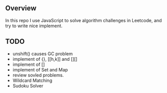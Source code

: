 Overview
--------
In this repo I use JavaScript to solve algorithm challenges in Leetcode, and try to write nice implement.

TODO
-------
* unshift() causes GC problem
* implement of {}, \[\[h,k\]\] and \[\]\[\]
* implement of []
* implement of Set and Map
* review sovled problems.
* Wildcard Matching
* Sudoku Solver
